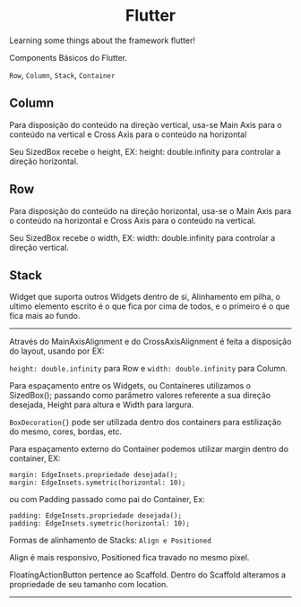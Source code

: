 <h1 align="center">Flutter</h1>

<p>Learning some things about the framework flutter!</p>

Components Básicos do Flutter.

`Row`, `Column`, `Stack`, `Container`

## Column
Para disposição do conteúdo na direção vertical, usa-se Main Axis para o conteúdo na vertical e Cross Axis para o conteúdo na horizontal

Seu SizedBox recebe o height, EX: height: double.infinity para controlar a direção horizontal.

## Row
Para disposição do conteúdo na direção horizontal, usa-se o Main Axis para o conteúdo na horizontal e Cross Axis para o conteúdo na vertical.

Seu SizedBox recebe o width, EX: width: double.infinity para controlar a direção vertical.

## Stack
Widget que suporta outros Widgets dentro de si, Alinhamento em pilha, o ultimo elemento escrito é o que fica por cima de todos, e o primeiro é o que fica mais ao fundo.

<hr>

Através do MainAxisAlignment e do CrossAxisAlignment é feita a disposição do layout, usando por EX:

`height: double.infinity` para Row e `width: double.infinity` para Column.

Para espaçamento entre os Widgets, ou Containeres utilizamos o SizedBox(); passando como parâmetro valores referente a sua direção desejada, Height para altura e Width para largura.

`BoxDecoration{}` pode ser utilizada dentro dos containers para estilização do mesmo, cores, bordas, etc.

Para espaçamento externo do Container podemos utilizar margin dentro do container, EX:

    margin: EdgeInsets.propriedade desejada();
    margin: EdgeInsets.symetric(horizontal: 10);

ou com Padding passado como pai do Container, Ex:

    padding: EdgeInsets.propriedade desejada();
    padding: EdgeInsets.symetric(horizontal: 10);

Formas de alinhamento de Stacks: `Align e Positioned`

Align é mais responsivo, Positioned fica travado no mesmo pixel.

FloatingActionButton pertence ao Scaffold. Dentro do Scaffold alteramos a propriedade de seu tamanho com location.
<hr>